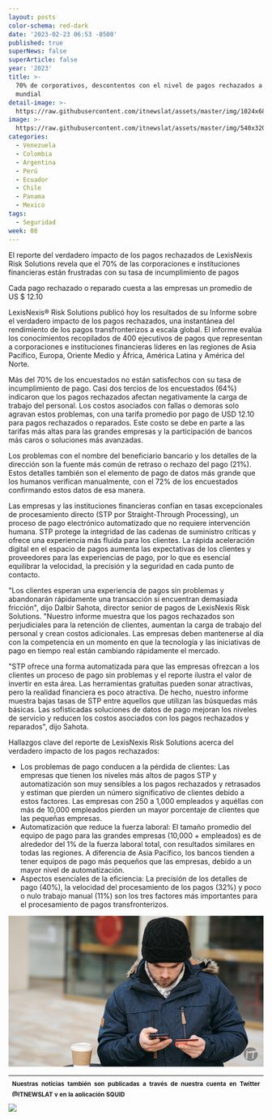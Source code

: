 ```yaml
---
layout: posts
color-schema: red-dark
date: '2023-02-23 06:53 -0500'
published: true
superNews: false
superArticle: false
year: '2023'
title: >-
  70% de corporativos, descontentos con el nivel de pagos rechazados a nivel
  mundial
detail-image: >-
  https://raw.githubusercontent.com/itnewslat/assets/master/img/1024x680/pago-digital-g.jpg
image: >-
  https://raw.githubusercontent.com/itnewslat/assets/master/img/540x320/pago-digital-p.jpg
categories:
  - Venezuela
  - Colombia
  - Argentina
  - Perú
  - Ecuador
  - Chile
  - Panama
  - Mexico
tags:
  - Seguridad
week: 08
---
```

El reporte del verdadero impacto de los pagos rechazados de LexisNexis Risk Solutions revela que el 70% de las corporaciones e instituciones financieras están frustradas con su tasa de incumplimiento de pagos
 
Cada pago rechazado o reparado cuesta a las empresas un promedio de US $ 12.10
 
LexisNexis® Risk Solutions publicó hoy los resultados de su Informe sobre el verdadero impacto de los pagos rechazados, una instantánea del rendimiento de los pagos transfronterizos a escala global. El informe evalúa los conocimientos recopilados de 400 ejecutivos de pagos que representan a corporaciones e instituciones financieras líderes en las regiones de Asia Pacifico, Europa, Oriente Medio y África, América Latina y América del Norte.
 
Más del 70% de los encuestados no están satisfechos con su tasa de incumplimiento de pago.  Casi dos tercios de los encuestados (64%) indicaron que los pagos rechazados afectan negativamente la carga de trabajo del personal. Los costos asociados con fallas o demoras solo agravan estos problemas, con una tarifa promedio por pago de USD 12.10 para pagos rechazados o reparados. Este costo se debe en parte a las tarifas más altas para las grandes empresas y la participación de bancos más caros o soluciones más avanzadas.
 
Los problemas con el nombre del beneficiario bancario y los detalles de la dirección son la fuente más común de retraso o rechazo del pago (21%). Estos detalles también son el elemento de pago de datos más grande que los humanos verifican manualmente, con el 72% de los encuestados confirmando estos datos de esa manera.
 
Las empresas y las instituciones financieras confían en tasas excepcionales de procesamiento directo (STP por Straight-Through Processing), un proceso de pago electrónico automatizado que no requiere intervención humana.  STP protege la integridad de las cadenas de suministro críticas y ofrece una experiencia más fluida para los clientes. La rápida aceleración digital en el espacio de pagos aumenta las expectativas de los clientes y proveedores para las experiencias de pago, por lo que es esencial equilibrar la velocidad, la precisión y la seguridad en cada punto de contacto.
 
"Los clientes esperan una experiencia de pagos sin problemas y abandonarán rápidamente una transacción si encuentran demasiada fricción", dijo Dalbir Sahota, director senior de pagos de LexisNexis Risk Solutions. "Nuestro informe muestra que los pagos rechazados son perjudiciales para la retención de clientes, aumentan la carga de trabajo del personal y crean costos adicionales. Las empresas deben mantenerse al día con la competencia en un momento en que la tecnología y las iniciativas de pago en tiempo real están cambiando rápidamente el mercado.
 
"STP ofrece una forma automatizada para que las empresas ofrezcan a los clientes un proceso de pago sin problemas y el reporte ilustra el valor de invertir en esta área. Las herramientas gratuitas pueden sonar atractivas, pero la realidad financiera es poco atractiva. De hecho, nuestro informe muestra bajas tasas de STP entre aquellos que utilizan las búsquedas más básicas.  Las sofisticadas soluciones de datos de pago mejoran los niveles de servicio y reducen los costos asociados con los pagos rechazados y reparados", dijo Sahota.
 
Hallazgos clave del reporte de LexisNexis Risk Solutions acerca del verdadero impacto de los pagos rechazados:

- Los problemas de pago conducen a la pérdida de clientes: Las empresas que tienen los niveles más altos de pagos STP y automatización son muy sensibles a los pagos rechazados y retrasados y estiman que pierden un número significativo de clientes debido a estos factores. Las empresas con 250 a 1,000 empleados y aquéllas con más de 10,000 empleados pierden un mayor porcentaje de clientes que las pequeñas empresas.
- Automatización que reduce la fuerza laboral: El tamaño promedio del equipo de pago para las grandes empresas (10,000 + empleados) es de alrededor del 1% de la fuerza laboral total, con resultados similares en todas las regiones. A diferencia de Asia Pacífico, los bancos tienden a tener equipos de pago más pequeños que las empresas, debido a un mayor nivel de automatización.
- Aspectos esenciales de la eficiencia: La precisión de los detalles de pago (40%), la velocidad del procesamiento de los pagos (32%) y poco o nulo trabajo manual (11%) son los tres factores más importantes para el procesamiento de pagos transfronterizos.

![](https://raw.githubusercontent.com/itnewslat/assets/master/img/540x320/pago-digital-p.jpg)

<table style="height: 42px;" width="569">
<tbody>
<tr>
<td style="text-align: justify;"><sub><strong>Nuestras noticias también son publicadas a través de nuestra cuenta en Twitter <a href="https://twitter.com/itnewslat?lang=es">@ITNEWSLAT</a> y en la aplicación <a href="https://squidapp.co/en/">SQUID</a></strong></sub></td>
</tr>
</tbody>
</table>

<img src="https://tracker.metricool.com/c3po.jpg?hash=56f88a41e39ab42c063cc51676587a04"/>